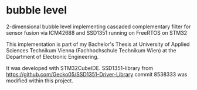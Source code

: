 # bubble level
2-dimensional bubble level implementing cascaded complementary filter for sensor fusion via ICM42688 and SSD1351 running on FreeRTOS on STM32

This implementation is part of my Bachelor's Thesis at University of Applied Sciences Technikum Vienna (Fachhochschule Technikum Wien) at the Department of Electronic Engineering.

It was developed with STM32CubeIDE.
SSD1351-library from https://github.com/Gecko05/SSD1351-Driver-Library commit 8538333 was modified within this project.
